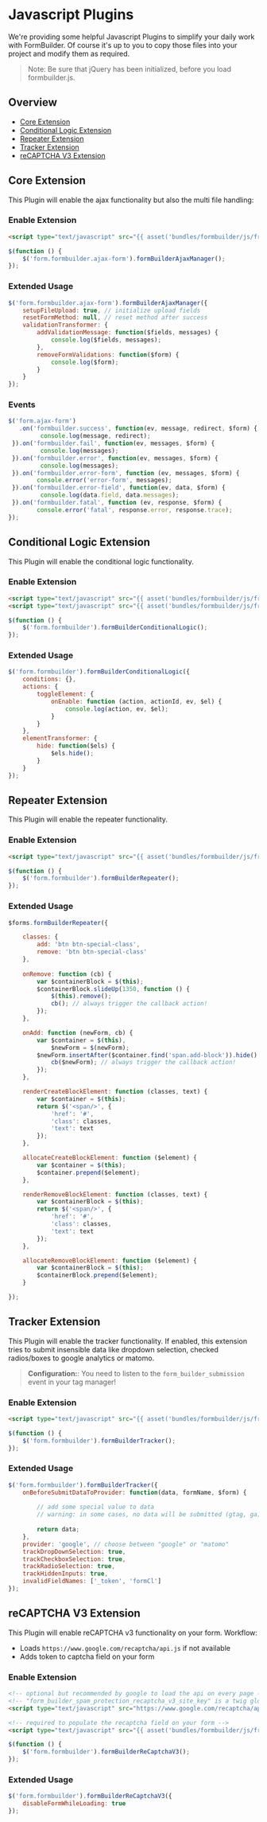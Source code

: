 # Javascript Plugins
We're providing some helpful Javascript Plugins to simplify your daily work with FormBuilder.
Of course it's up to you to copy those files into your project and modify them as required.

> Note: Be sure that jQuery has been initialized, before you load formbuilder.js.

## Overview
- [Core Extension](#core-extension)
- [Conditional Logic Extension](#conditional-logic-extension)
- [Repeater Extension](#repeater-extension)
- [Tracker Extension](#tracker-extension)
- [reCAPTCHA V3 Extension](#recaptcha-v3-extension)

## Core Extension
This Plugin will enable the ajax functionality but also the multi file handling:

### Enable Extension

```html
<script type="text/javascript" src="{{ asset('bundles/formbuilder/js/frontend/plugins/jquery.fb.core.form-builder.js') }}"></script>
```

```javascript
$(function () {
    $('form.formbuilder.ajax-form').formBuilderAjaxManager();
});
```
### Extended Usage
```javascript
$('form.formbuilder.ajax-form').formBuilderAjaxManager({
    setupFileUpload: true, // initialize upload fields
    resetFormMethod: null, // reset method after success
    validationTransformer: {
        addValidationMessage: function($fields, messages) {
            console.log($fields, messages);
        },
        removeFormValidations: function($form) {
            console.log($form);
        }
    }
});
```

### Events

```javascript
$('form.ajax-form')
   .on('formbuilder.success', function(ev, message, redirect, $form) {
         console.log(message, redirect);
 }).on('formbuilder.fail', function(ev, messages, $form) {
         console.log(messages);
 }).on('formbuilder.error', function(ev, messages, $form) {
         console.log(messages);
 }).on('formbuilder.error-form', function (ev, messages, $form) {
        console.error('error-form', messages);
 }).on('formbuilder.error-field', function(ev, data, $form) {
         console.log(data.field, data.messages);
 }).on('formbuilder.fatal', function (ev, response, $form) {
        console.error('fatal', response.error, response.trace);
});
```

## Conditional Logic Extension
This Plugin will enable the conditional logic functionality.

### Enable Extension

```html
<script type="text/javascript" src="{{ asset('bundles/formbuilder/js/frontend/plugins/jquery.fb.ext.conditional-logic.js') }}"></script>
<script type="text/javascript" src="{{ asset('bundles/formbuilder/js/frontend/vendor/dependsOn/dependsOn.min.js') }}"></script>
```

```javascript
$(function () {
    $('form.formbuilder').formBuilderConditionalLogic();
});
```

### Extended Usage
```javascript
$('form.formbuilder').formBuilderConditionalLogic({
    conditions: {},
    actions: {
        toggleElement: {
            onEnable: function (action, actionId, ev, $el) {
                console.log(action, ev, $el);
            }
        }
    },
    elementTransformer: {
        hide: function($els) {
            $els.hide();
        }
    }
});
```

## Repeater Extension
This Plugin will enable the repeater functionality.

### Enable Extension

```html
<script type="text/javascript" src="{{ asset('bundles/formbuilder/js/frontend/plugins/jquery.fb.ext.repeater.js') }}"></script>
```

```javascript
$(function () {
    $('form.formbuilder').formBuilderRepeater();
});
```

### Extended Usage
```javascript
$forms.formBuilderRepeater({

    classes: {
        add: 'btn btn-special-class',
        remove: 'btn btn-special-class'
    },
    
    onRemove: function (cb) {
        var $containerBlock = $(this);
        $containerBlock.slideUp(1350, function () {
            $(this).remove();
            cb(); // always trigger the callback action!
        });
    },

    onAdd: function (newForm, cb) {
        var $container = $(this),
            $newForm = $(newForm);
        $newForm.insertAfter($container.find('span.add-block')).hide().slideDown(1000, function () {
            cb($newForm); // always trigger the callback action!
        });
    },

    renderCreateBlockElement: function (classes, text) {
        var $container = $(this);
        return $('<span/>', {
            'href': '#',
            'class': classes,
            'text': text
        });
    },

    allocateCreateBlockElement: function ($element) {
        var $container = $(this);
        $container.prepend($element);
    },

    renderRemoveBlockElement: function (classes, text) {
        var $containerBlock = $(this);
        return $('<span/>', {
            'href': '#',
            'class': classes,
            'text': text
        });
    },

    allocateRemoveBlockElement: function ($element) {
        var $containerBlock = $(this);
        $containerBlock.prepend($element);
    }

});
```


## Tracker Extension
This Plugin will enable the tracker functionality. 
If enabled, this extension tries to submit insensible data like dropdown selection, checked radios/boxes to google analytics or matomo.

> **Configuration:**: You need to listen to the `form_builder_submission` event in your tag manager!

### Enable Extension

```html
<script type="text/javascript" src="{{ asset('bundles/formbuilder/js/frontend/plugins/jquery.fb.ext.tracker.js') }}"></script>
```

```javascript
$(function () {
    $('form.formbuilder').formBuilderTracker();
});
```

### Extended Usage
```javascript
$('form.formbuilder').formBuilderTracker({
    onBeforeSubmitDataToProvider: function(data, formName, $form) {
        
        // add some special value to data
        // warning: in some cases, no data will be submitted (gtag, ga)
        
        return data;
    },
    provider: 'google', // choose between "google" or "matomo"
    trackDropDownSelection: true,
    trackCheckboxSelection: true,
    trackRadioSelection: true,
    trackHiddenInputs: true,
    invalidFieldNames: ['_token', 'formCl']
});
```

## reCAPTCHA V3 Extension

This Plugin will enable reCAPTCHA v3 functionality on your form. Workflow: 
- Loads `https://www.google.com/recaptcha/api.js` if not available
- Adds token to captcha field on your form

### Enable Extension

```html
<!-- optional but recommended by google to load the api on every page -->
<!-- "form_builder_spam_protection_recaptcha_v3_site_key" is a twig global which comes with formbuilder by default -->
<script type="text/javascript" src="https://www.google.com/recaptcha/api.js?render={{ form_builder_spam_protection_recaptcha_v3_site_key }}" async defer></script>

<!-- required to populate the recaptcha field on your form -->
<script type="text/javascript" src="{{ asset('bundles/formbuilder/js/frontend/plugins/jquery.fb.ext.recaptcha-v3.js') }}"></script>
```

```javascript
$(function () {
    $('form.formbuilder').formBuilderReCaptchaV3();
});
```

### Extended Usage
```javascript
$('form.formbuilder').formBuilderReCaptchaV3({
    disableFormWhileLoading: true
});
```
